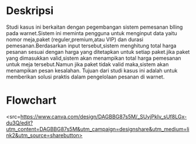 # Deskripsi

Studi kasus ini berkaitan dengan pegembangan sistem pemesanan blling pada warnet.Sistem ini meminta pengguna untuk menginput data yaitu nomor meja,paket (reguler,premium,atau VIP) dan durasi pemesanan.Berdasarkan input tersebut,sistem menghitung total harga pesanan sesuai dengan harga yang ditetapkan untuk setiap paket.jika paket yang dimasukkan valid,sistem akan menampikan total harga pemesanan untuk meja tersebut.Namun jika paket tidak valid maka,sistem akan menampikan pesan kesalahan.
Tujuan dari studi kasus ini adalah untuk memberikan solusi praktis dalam pengelolaan pesanan di warnet.

# Flowchart

<src=https://www.canva.com/design/DAGBBG87s5M/_SUvjPkIv_sUf8LGx-du3Q/edit?utm_content=DAGBBG87s5M&utm_campaign=designshare&utm_medium=link2&utm_source=sharebutton>
